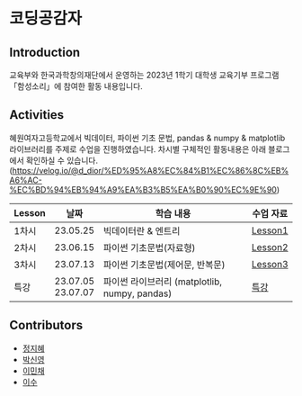 # 코딩공감자

## Introduction
교육부와 한국과학창의재단에서 운영하는 2023년 1학기 대학생 교육기부 프로그램 「함성소리」에 참여한 활동 내용입니다. 


## Activities
혜원여자고등학교에서 빅데이터, 파이썬 기초 문법, pandas & numpy & matplotlib 라이브러리를 주제로 수업을 진행하였습니다. 차시별 구체적인 활동내용은 아래 블로그에서 확인하실 수 있습니다.  
(https://velog.io/@d_dior/%ED%95%A8%EC%84%B1%EC%86%8C%EB%A6%AC-%EC%BD%94%EB%94%A9%EA%B3%B5%EA%B0%90%EC%9E%90)


|Lesson|날짜|학습 내용|수업 자료|
|------|---|---|---|
|1차시|23.05.25|빅데이터란 & 엔트리|[Lesson1](https://github.com/dahlia52/codingGongamza/blob/main/codingGongamza_Lesson1.pdf)|
|2차시|23.06.15|파이썬 기초문법(자료형)|[Lesson2](https://github.com/dahlia52/codingGongamza/blob/main/codingGongamza_Lesson2.pdf)|
|3차시|23.07.13|파이썬 기초문법(제어문, 반복문)|[Lesson3](https://github.com/dahlia52/codingGongamza/blob/main/codingGongamza_Lesson3.pdf)|
|특강|23.07.05</br>23.07.07|파이썬 라이브러리 (matplotlib, numpy, pandas)|[특강](https://github.com/dahlia52/codingGongamza/blob/main/%ED%8A%B9%EA%B0%95/%ED%8A%B9%EA%B0%95_pandas%26matplotlib.pdf)|



## Contributors

- [정지혜](https://github.com/dahlia52)
- [박신영](https://github.com/D-dior) 
- [이민채](https://github.com/lmc6v6)
- [이수](https://github.com/2su2su)
